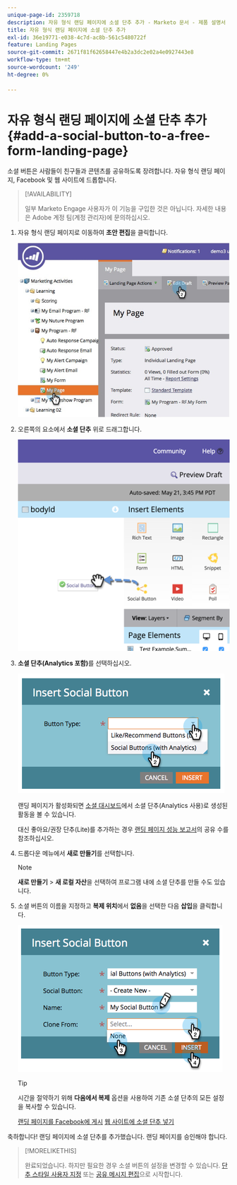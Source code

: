 ```yaml
---
unique-page-id: 2359718
description: 자유 형식 랜딩 페이지에 소셜 단추 추가 - Marketo 문서 - 제품 설명서
title: 자유 형식 랜딩 페이지에 소셜 단추 추가
exl-id: 36e19771-e038-4c7d-ac8b-561c5480722f
feature: Landing Pages
source-git-commit: 2671f81f62658447e4b2a3dc2e02a4e0927443e8
workflow-type: tm+mt
source-wordcount: '249'
ht-degree: 0%

---
```


# 자유 형식 랜딩 페이지에 소셜 단추 추가 {#add-a-social-button-to-a-free-form-landing-page}

소셜 버튼은 사람들이 친구들과 콘텐츠를 공유하도록 장려합니다. 자유 형식 랜딩 페이지, Facebook 및 웹 사이트에 드롭합니다.

>[!AVAILABILITY]
>
>일부 Marketo Engage 사용자가 이 기능을 구입한 것은 아닙니다. 자세한 내용은 Adobe 계정 팀(계정 관리자)에 문의하십시오.

1. 자유 형식 랜딩 페이지로 이동하여 **초안 편집**&#x200B;을 클릭합니다.

   ![](assets/scoring.jpg)

1. 오른쪽의 요소에서 **소셜 단추** 위로 드래그합니다.

   ![](assets/image2015-5-21-15-3a47-3a46.png)

1. **소셜 단추(Analytics 포함)**&#x200B;를 선택하십시오.

   ![](assets/image2014-9-17-10-3a35-3a13.png)

   랜딩 페이지가 활성화되면 [소셜 대시보드](/help/marketo/product-docs/demand-generation/social/social-functions/view-social-performance.md)에서 소셜 단추(Analytics 사용)로 생성된 활동을 볼 수 있습니다.

   대신 좋아요/권장 단추(Lite)를 추가하는 경우 [랜딩 페이지 성능 보고서](/help/marketo/product-docs/demand-generation/landing-pages/understanding-landing-pages/landing-page-performance-report.md)의 공유 수를 참조하십시오.

1. 드롭다운 메뉴에서 **새로 만들기**&#x200B;를 선택합니다.

   >[!NOTE]
   >
   >**새로 만들기** > **새 로컬 자산**&#x200B;을 선택하여 프로그램 내에 소셜 단추를 만들 수도 있습니다.

1. 소셜 버튼의 이름을 지정하고 **복제 위치**&#x200B;에서 **없음**&#x200B;을 선택한 다음 **삽입**&#x200B;을 클릭합니다.

   ![](assets/image2014-9-17-10-3a35-3a26.png)

   >[!TIP]
   >
   >시간을 절약하기 위해 **다음에서 복제** 옵션을 사용하여 기존 소셜 단추의 모든 설정을 복사할 수 있습니다.

   [랜딩 페이지를 Facebook에 게시](/help/marketo/product-docs/demand-generation/facebook/publish-landing-pages-to-facebook.md) [웹 사이트에 소셜 단추 넣기](/help/marketo/product-docs/demand-generation/social/social-functions/deploy-social-on-your-website.md)

축하합니다! 랜딩 페이지에 소셜 단추를 추가했습니다. 랜딩 페이지를 승인해야 합니다.

>[!MORELIKETHIS]
>
>완료되었습니다. 하지만 필요한 경우 소셜 버튼의 설정을 변경할 수 있습니다. [단추 스타일 사용자 지정](/help/marketo/product-docs/demand-generation/social/configuring-social-actions/customize-social-app-button.md) 또는 [공유 메시지 편집](/help/marketo/product-docs/demand-generation/social/configuring-social-actions/configure-social-sign-up-share-flow.md)으로 시작합니다.
